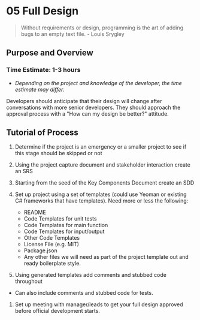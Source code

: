 # 05 Full Design

> Without requirements or design, programming is the art of adding bugs to an empty text file. - Louis Srygley

## Purpose and Overview

### Time Estimate: 1-3 hours
- *Depending on the project and knowledge of the developer, the time estimate may differ.*

Developers should anticipate that their design will change after conversations with more senior developers. They should approach the approval process with a "How can my design be better?" attitude.

## Tutorial of Process

1. Determine if the project is an emergency or a smaller project to see if this stage should be skipped or not

1. Using the project capture document and stakeholder interaction create an SRS

1. Starting from the seed of the Key Components Document create an SDD

1. Set up project using a set of templates (could use Yeoman or existing C# frameworks that have templates).  Need more or less the following:

    - README
    - Code Templates for unit tests
    - Code Templates for main function
    - Code Templates for input/output
    - Other Code Templates
    - License File (e.g. MIT)
    - Package.json
    - Any other files we will need as part of the project template out and ready boilerplate style.

1. Using generated templates add comments and stubbed code throughout

- Can also include comments and stubbed code for tests.

1. Set up meeting with manager/leads to get your full design approved before official development starts.

